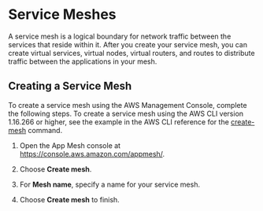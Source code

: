 # Service Meshes<a name="meshes"></a>

A service mesh is a logical boundary for network traffic between the services that reside within it\. After you create your service mesh, you can create virtual services, virtual nodes, virtual routers, and routes to distribute traffic between the applications in your mesh\.

## Creating a Service Mesh<a name="create-mesh"></a>

To create a service mesh using the AWS Management Console, complete the following steps\. To create a service mesh using the AWS CLI version 1\.16\.266 or higher, see the example in the AWS CLI reference for the [create\-mesh](https://docs.aws.amazon.com/cli/latest/reference/appmesh/create-mesh.html) command\.

1. Open the App Mesh console at [https://console\.aws\.amazon\.com/appmesh/](https://console.aws.amazon.com/appmesh/)\.

1. Choose **Create mesh**\.

1. For **Mesh name**, specify a name for your service mesh\.

1. Choose **Create mesh** to finish\.